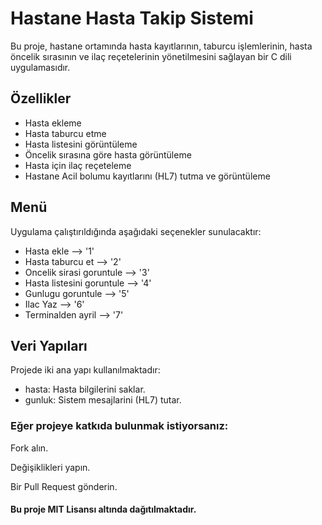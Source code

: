 # Hastane Hasta Takip Sistemi

Bu proje, hastane ortamında hasta kayıtlarının, taburcu işlemlerinin, hasta öncelik sırasının ve ilaç reçetelerinin yönetilmesini sağlayan bir C dili uygulamasıdır.




## Özellikler

- Hasta ekleme
- Hasta taburcu etme
- Hasta listesini görüntüleme
- Öncelik sırasına göre hasta görüntüleme
- Hasta için ilaç reçeteleme
- Hastane Acil bolumu kayıtlarını (HL7) tutma ve görüntüleme



## Menü

Uygulama çalıştırıldığında aşağıdaki seçenekler sunulacaktır:


- Hasta ekle                --> '1'
- Hasta taburcu et          --> '2'
- Oncelik sirasi goruntule  --> '3'
- Hasta listesini goruntule --> '4'
- Gunlugu goruntule         --> '5'
- Ilac Yaz                  --> '6'
- Terminalden ayril         --> '7'

## Veri Yapıları


Projede iki ana yapı kullanılmaktadır:

- hasta: Hasta bilgilerini saklar.
- gunluk: Sistem mesajlarini (HL7) tutar.



### Eğer projeye katkıda bulunmak istiyorsanız:

Fork alın.

Değişiklikleri yapın.

Bir Pull Request gönderin.



#### Bu proje MIT Lisansı altında dağıtılmaktadır.

